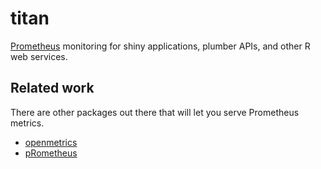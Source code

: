 # titan

[Prometheus](prometheus.io/) monitoring for shiny applications, plumber APIs, and other R web services.

## Related work

There are other packages out there that will let you serve Prometheus metrics.

- [openmetrics](https://github.com/atheriel/openmetrics/)
- [pRometheus](https://github.com/cfmack/pRometheus/)
